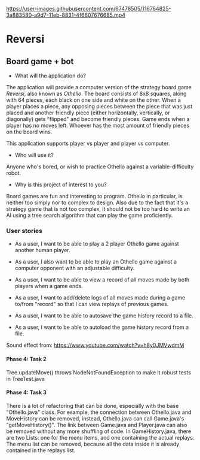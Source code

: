 

https://user-images.githubusercontent.com/67478505/116764825-3a883580-a9d7-11eb-8831-4f6607676685.mp4




# Reversi

## Board game + bot 

- What will the application do?  

The application will provide a computer version of the strategy board game *Reversi*, also known as *Othello*. 
The board consists of 8x8 squares, along with 64 pieces, each black on one side and white on the other. When a player places a piece, any opposing pieces between the piece that was just placed and another friendly piece (either horizontally, vertically, or diagonally) gets "flipped" and become friendly pieces. Game ends when a player has no moves left. Whoever has the most amount of friendly pieces on the board wins.

This application supports player vs player and player vs computer.

- Who will use it?

Anyone who's bored, or wish to practice Othello against a variable-difficulty robot.

- Why is this project of interest to you?

Board games are fun and interesting to program. Othello in particular, is neither too simply nor to complex to design. 
Also due to the fact that it's a strategy game that is not too complex, it should not be too hard to write an AI using a
tree search algorithm that can play the game proficiently.

### User stories

- As a user, I want to be able to play a 2 player Othello game against another human player.
- As a user, I also want to be able to play an Othello game against a computer opponent with an adjustable difficulty.
- As a user, I want to be able to view a record of all moves made by both players when a game ends.
- As a user, I want to add/delete logs of all moves made during a game to/from "record" so that I can view replays of previous games.

- As a user, I want to be able to autosave the game history record to a file.
- As a user, I want to be able to autoload the game history record from a file.

Sound effect from: https://www.youtube.com/watch?v=h8y0JMVwdmM

#### Phase 4: Task 2

Tree.updateMove() throws NodeNotFoundException to make it robust
tests in TreeTest.java

#### Phase 4: Task 3
There is a lot of refactoring that can be done, especially with the base "Othello.java" class. For example, the connection between Othello.java and MoveHistory can be removed, instead, Othello.java can call Game.java's "getMoveHistory()". The link between Game.java and Player.java can also be removed without any more shuffling of code.
In GameHistory.java, there are two Lists: one for the menu items, and one containing the actual replays. The menu list can be removed, because all the data inside it is already contained in the replays list.
